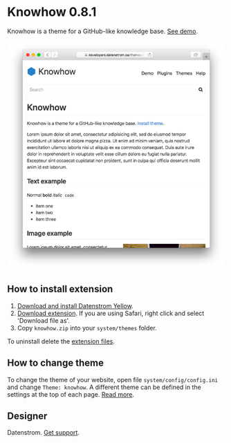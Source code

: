 Knowhow 0.8.1
=============
Knowhow is a theme for a GitHub-like knowledge base. [See demo](https://developers.datenstrom.se/themes/knowhow).

<p align="center"><img src="knowhow-screenshot.png?raw=true" alt="Screenshot"></p>

## How to install extension

1. [Download and install Datenstrom Yellow](https://github.com/datenstrom/yellow/).
2. [Download extension](https://github.com/datenstrom/yellow-extensions/raw/master/zip/knowhow.zip). If you are using Safari, right click and select 'Download file as'.
3. Copy `knowhow.zip` into your `system/themes` folder.

To uninstall delete the [extension files](update.ini).

## How to change theme

To change the theme of your website, open file `system/config/config.ini` and change `Theme: knowhow`. A different theme can be defined in the settings at the top of each page. [Read more](https://developers.datenstrom.se/help/adjusting-system#system-settings).

## Designer

Datenstrom. [Get support](https://developers.datenstrom.se/help/support).
